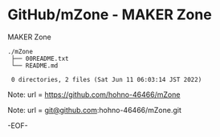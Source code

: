 # GitHub/mZone - MAKER Zone

MAKER Zone

    ./mZone
     ├── 00README.txt
     └── README.md
     
     0 directories, 2 files (Sat Jun 11 06:03:14 JST 2022)

<!---
====

## Overview

mZone中のフォルダ/ファイルについての一般的な情報提供する．

Providing general information for the files and folders in the "mZone".

## Description

See 00README.txt

## Requirement

none.

## Usage

none.

## Installation

none.

## References

none.

## Licence

undefined.

## Author

[hohno-46466](https://github.com/hohno-46466) (@hohno_at_kuimc)

# See Also

See also 00README.txt, if prepared.

Sun Jun 27 06:07:27 JST 2021

## FYI

    ./mZone
     |-- 00README.txt
     `-- README.md

    ./mZone--123D_Design
     `-- README.md

    ./mZone--7segLED--demo1
     |-- README.md
     `-- Scripts
         |-- start-B1-7segLED-1.sh
         |-- start-B1-7segLED-2.sh
         `-- start-B1-7segLED-3.sh

    ./mZone--DMX512--demo1
     |-- README.md
     `-- Scripts
         |-- 00README.txt
         |-- start-A0-DMX512-1.sh
         |-- start-A0-DMX512-2.sh
         |-- start-A0-DMX512-3-random.sh
         `-- start-A0-DMX512-4.sh

    ./mZone--ILI9341--demo1
     |-- README.md
     `-- Scripts
         |-- start-B0-ILI9341-1.sh
         |-- start-B0-ILI9341-2.sh
         `-- start-B0-ILI9341-3.sh

    ./mZone--Nx16x32_MessageBoard
     |-- README.md
     |-- Scripts
     |   `-- README.md
     `-- src
         `-- README.md

     5 directories, 20 files (Sun Jun 27 20:35:34 JST 2021)

-->

Note:	url = https://github.com/hohno-46466/mZone

Note:	url = git@github.com:hohno-46466/mZone.git

-EOF-

